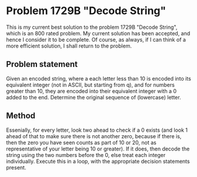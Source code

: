 # Problem 1729B "Decode String"
This is my current best solution to the problem 1729B "Decode String", which is an 800 rated problem. My current solution has been accepted, and hence I consider it to be complete. Of course, as always, if I can think of a more efficient solution, I shall return to the problem. 

## Problem statement
Given an encoded string, where a each letter less than 10 is encoded into its equivalent integer (not in ASCII, but starting from q), and for numbers greater than 10, they are encoded into their equivalent integer with a 0 added to the end. Determine the original sequence of (lowercase) letter.

## Method
Essenially, for every letter, look two ahead to check if a 0 exists (and look 1 ahead of that to make sure there is not another zero, because if there is, then the zero you have seen counts as part of 10 or 20, not as representative of your letter being 10 or greater). If it does, then decode the string using the two numbers before the 0, else treat each integer individually. Execute this in a loop, with the appropriate decision statements present. 